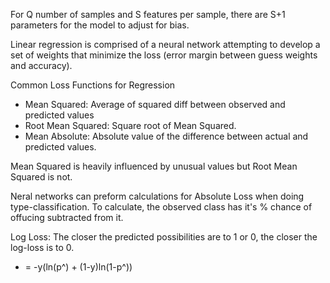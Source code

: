 For Q number of samples and S features per sample, there are S+1 parameters for the model to adjust for bias.

Linear regression is comprised of a neural network attempting to develop a set of weights that minimize the loss (error margin between guess weights and accuracy).

Common Loss Functions for Regression
- Mean Squared: Average of squared diff between observed and predicted values
- Root Mean Squared: Square root of Mean Squared.
- Mean Absolute: Absolute value of the difference between actual and predicted values.

Mean Squared is heavily influenced by unusual values but Root Mean Squared is not.

Neral networks can preform calculations for Absolute Loss when doing type-classification. To calculate, the observed class has it's % chance of offucing subtracted from it.

Log Loss: The closer the predicted possibilities are to 1 or 0, the closer the log-loss is to 0.
- = -y(ln(p^) + (1-y)ln(1-p^))
